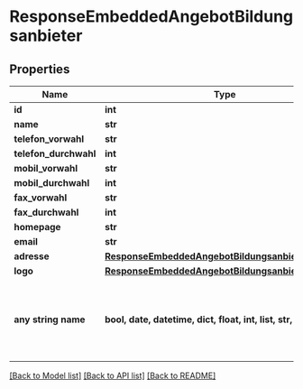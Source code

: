 # ResponseEmbeddedAngebotBildungsanbieter


## Properties
Name | Type | Description | Notes
------------ | ------------- | ------------- | -------------
**id** | **int** |  | [optional] 
**name** | **str** |  | [optional] 
**telefon_vorwahl** | **str** |  | [optional] 
**telefon_durchwahl** | **int** |  | [optional] 
**mobil_vorwahl** | **str** |  | [optional] 
**mobil_durchwahl** | **int** |  | [optional] 
**fax_vorwahl** | **str** |  | [optional] 
**fax_durchwahl** | **int** |  | [optional] 
**homepage** | **str** |  | [optional] 
**email** | **str** |  | [optional] 
**adresse** | [**ResponseEmbeddedAngebotBildungsanbieterAdresse**](ResponseEmbeddedAngebotBildungsanbieterAdresse.md) |  | [optional] 
**logo** | [**ResponseEmbeddedAngebotBildungsanbieterLogo**](ResponseEmbeddedAngebotBildungsanbieterLogo.md) |  | [optional] 
**any string name** | **bool, date, datetime, dict, float, int, list, str, none_type** | any string name can be used but the value must be the correct type | [optional]

[[Back to Model list]](../README.md#documentation-for-models) [[Back to API list]](../README.md#documentation-for-api-endpoints) [[Back to README]](../README.md)


